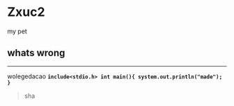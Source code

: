 # Zxuc2
my pet
## whats wrong
***
wolegedacao
**`include<stdio.h>
  int main(){
    system.out.println("made");
  }`**
  >sha
